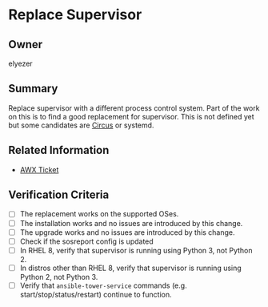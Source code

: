 # Replace Supervisor

## Owner

elyezer

## Summary

Replace supervisor with a different process control system. Part of the work on
this is to find a good replacement for supervisor. This is not defined yet but
some candidates are [Circus](https://circus.readthedocs.io/en/latest/) or systemd.

## Related Information

- [AWX Ticket](https://github.com/ansible/awx/issues/173)

## Verification Criteria

- [ ] The replacement works on the supported OSes.
- [ ] The installation works and no issues are introduced by this change.
- [ ] The upgrade works and no issues are introduced by this change.
- [ ] Check if the sosreport config is updated
- [ ] In RHEL 8, verify that supervisor is running using Python 3, not Python
      2.
- [ ] In distros other than RHEL 8, verify that supervisor is running using
      Python 2, not Python 3.
- [ ] Verify that `ansible-tower-service` commands (e.g.
      start/stop/status/restart) continue to function.
